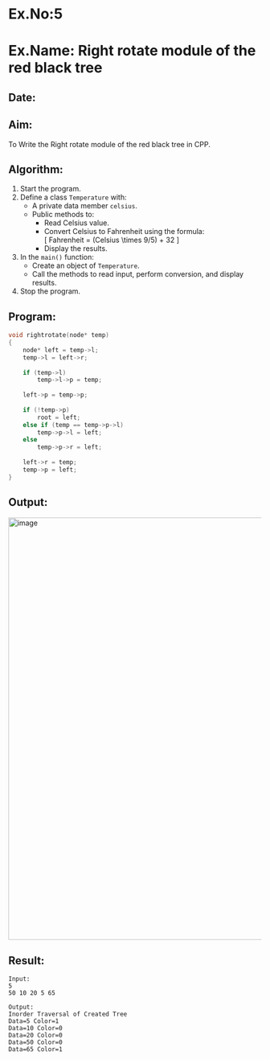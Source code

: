 # Ex.No:5  
# Ex.Name: Right rotate module of the red black tree

## Date:  

## Aim:  
To Write the Right rotate module of the red black tree in CPP.

## Algorithm:  
1. Start the program.  
2. Define a class `Temperature` with:  
   - A private data member `celsius`.  
   - Public methods to:  
     - Read Celsius value.  
     - Convert Celsius to Fahrenheit using the formula:  
       \[
       Fahrenheit = (Celsius \times 9/5) + 32
       \]  
     - Display the results.  
3. In the `main()` function:  
   - Create an object of `Temperature`.  
   - Call the methods to read input, perform conversion, and display results.  
4. Stop the program.  

## Program:
```cpp
void rightrotate(node* temp)
{
    node* left = temp->l;
    temp->l = left->r;
    
    if (temp->l)
        temp->l->p = temp;
        
    left->p = temp->p;
    
    if (!temp->p)
        root = left;
    else if (temp == temp->p->l)
        temp->p->l = left;
    else
        temp->p->r = left;
        
    left->r = temp;
    temp->p = left;
}
```

 ## Output:
<img width="1059" height="840" alt="image" src="https://github.com/user-attachments/assets/42f73450-3da8-4f07-b6bc-7500c64b0d9e" />

## Result:
```
Input:	
5
50 10 20 5 65

Output:
Inorder Traversal of Created Tree
Data=5 Color=1
Data=10 Color=0
Data=20 Color=0
Data=50 Color=0
Data=65 Color=1
```
